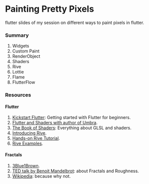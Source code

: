 # Painting Pretty Pixels

flutter slides of my session on different ways to paint pixels in flutter.

### Summary
1. Widgets
1. Custom Paint
1. RenderObject
1. Shaders
1. Rive
1. Lottie
1. Flame
1. FlutterFlow

### Resources
#### Flutter
1. [Kickstart Flutter](https://www.youtube.com/watch?v=ftQJc59ztJA): Getting started with Flutter for beginners.
2. [Flutter and Shaders with author of Umbra](https://www.youtube.com/watch?v=FQ36PB3Umzk).
3. [The Book of Shaders](https://thebookofshaders.com/): Everything about GLSL and shaders.
4. [Introducing Rive](https://www.youtube.com/watch?v=6QZy5sYozVI).
5. [Hands-on Rive Tutorial](https://www.youtube.com/watch?v=Td3xEWwRAQA).
6. [Rive Examples](https://github.com/rive-app/rive-flutter/tree/master/example).

#### Fractals
1. [3Blue1Brown](https://www.youtube.com/watch?v=gB9n2gHsHN4).
2. [TED talk by Benoit Mandelbrot](https://www.youtube.com/watch?v=ay8OMOsf6AQ): about Fractals and Roughness.
3. [Wikipedia](https://en.wikipedia.org/wiki/Fractal): because why not.
